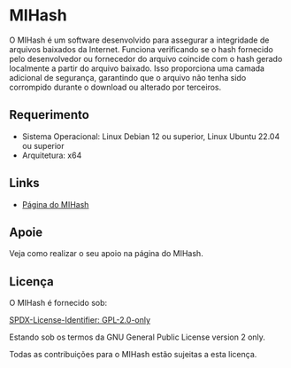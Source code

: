 # MIHash

O MIHash é um software desenvolvido para assegurar a integridade de arquivos baixados da Internet. Funciona verificando se o hash fornecido pelo desenvolvedor ou fornecedor do arquivo coincide com o hash gerado localmente a partir do arquivo baixado. Isso proporciona uma camada adicional de segurança, garantindo que o arquivo não tenha sido corrompido durante o download ou alterado por terceiros.

## Requerimento

- Sistema Operacional: Linux Debian 12 ou superior, Linux Ubuntu 22.04 ou superior
- Arquitetura: x64

## Links

- [Página do MIHash](https://www.mestredainfo.com.br/2024/07/mihash.html)

## Apoie

Veja como realizar o seu apoio na página do MIHash.

## Licença

O MIHash é fornecido sob:

[SPDX-License-Identifier: GPL-2.0-only](https://spdx.org/licenses/GPL-2.0-only.html)

Estando sob os termos da GNU General Public License version 2 only.

Todas as contribuições para o MIHash estão sujeitas a esta licença.